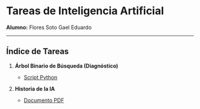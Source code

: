 # Tareas de Inteligencia Artificial  

**Alumno:** Flores Soto Gael Eduardo  

---

## Índice de Tareas 

1. **Árbol Binario de Búsqueda (Diagnóstico)**  
   - [Script Python](./1/ArbolBInario.py)


2. **Historia de la IA**  
   - [Documento PDF](./2/FloresSotoGael-ResumenHistoriaIA.pdf)

